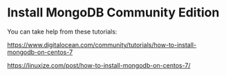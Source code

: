 # Install MongoDB Community Edition

You can take help from these tutorials:

https://www.digitalocean.com/community/tutorials/how-to-install-mongodb-on-centos-7

https://linuxize.com/post/how-to-install-mongodb-on-centos-7/
